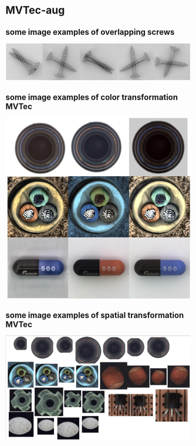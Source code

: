 # MVTec-aug

## some image examples of **overlapping screws**

![Aaron Swartz](https://github.com/zhengye1995/MVTec-aug/blob/main/screw.jpg)



## some image examples of **color transformation MVTec**
![Aaron Swartz](https://github.com/zhengye1995/MVTec-aug/blob/main/color1.jpg)

## some image examples of **spatial transformation MVTec**

![Aaron Swartz](https://github.com/zhengye1995/MVTec-aug/blob/main/spatia1.jpg)
